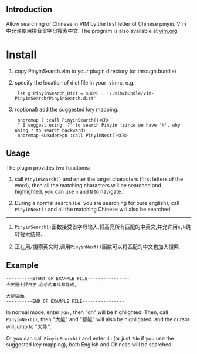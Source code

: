 ## Introduction


Allow searching of Chinese in VIM by the first letter of Chinese pinyin.
Vim中允许使用拼音首字母搜索中文.
The program is also available at [vim.org](www.vim.org/scripts/script.php?script_id=4211)

# Install

1. copy PinyinSearch.vim to your plugin directory (or through bundle)

2. specify the location of dict file in your .vimrc, e.g.:

		let g:PinyinSearch_Dict = $HOME . '/.vim/bundle/vim-PinyinSearch/PinyinSearch.dict'

3. (optional) add the suggested key mapping:

		nnoremap ? :call PinyinSearch()<CR>
		" I suggest using '?' to search Pinyin (since we have 'N', why using ? to search backward)
		nnoremap <Leader>pn :call PinyinNext()<CR>

## Usage

The plugin provides two functions:

1. call `PinyinSearch()` and enter the target characters (first letters of the word),
then all the matching characters will be searched and highlighted, you can use `n` and `N` to navigate.

2. During a normal search (i.e. you are searching for pure english),
call `PinyinNext()` and all the matching Chinese will also be searched.

------------------------------------------------------------------------------------------

1. `PinyinSearch()`函数接受首字母输入,将高亮所有匹配的中英文,并允许用`n,N`跳转搜索结果.

2. 正在用`/`搜索英文时,调用`PinyinNext()`函数可以将匹配的中文也加入搜索.

## Example

```
----------START OF EXAMPLE FILE----------------
今天是个好日子,心想的事儿都能成,

大能猫dn
----------END OF EXAMPLE FILE----------------
```

In normal mode, enter `/dn`	, then "dn" will be highlighted.
Then, call `PinyinNext()`, then "大能" and "都能" will also be highlighted, and the
cursor will jump to "大能".

Or you can call `PinyinSearch()` and enter `dn` (or just `?dn` if you use the suggested key mapping), both English
and Chinese will be searched.

